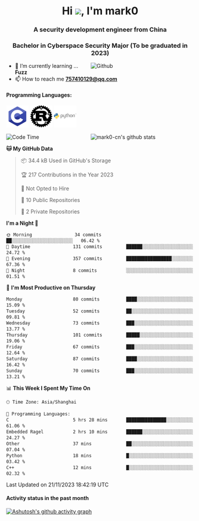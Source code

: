 <h1 align="center">Hi <img src="https://raw.githubusercontent.com/iampavangandhi/iampavangandhi/master/gifs/Hi.gif" width="30px">, I'm mark0</h1>

<h3 align="center">A security development engineer from China</h3>
<h3 align="center">Bachelor in Cyberspace Security Major (To be graduated in 2023)</h3>

<img width="55%" align="right" alt="Github" src="https://raw.githubusercontent.com/onimur/.github/master/.resources/git-header.svg" />

<!-- - 🔭 I’m currently working on **vKarma Webapp** -->
<!-- - 💬 Ask me about ... **Web Develpoment** -->
<!-- - 😄 Employement ... **Open for intern opportunities** -->
<!-- - ⚡ Fun fact ... **Anime**❤ -->
- 🌱 I’m currently learning ... **Fuzz**
- 📫 How to reach me **757410129@qq.com**
<!-- - 📨 Or reach me **757410129@qq.com** -->

<h4>Programming Languages: </h4>
<p align="left">
 <img style="margin: auto;" src="https://raw.githubusercontent.com/sachinverma53121/sachinverma53121/master/icons/c.png" alt=c width="60" height="60"/>
 <img style="margin: auto;" src="https://raw.githubusercontent.com/mark0-cn/blog_img/master/img/202309031232124.png" alt=cplusplus width="60" height="60"/>
 <img style="margin: auto;" src="https://raw.githubusercontent.com/sachinverma53121/sachinverma53121/master/icons/python.png" alt=python width="60" height="60"/>
</p>


<img width="55%" align="right" alt="mark0-cn's github stats" src="https://github-readme-stats.vercel.app/api?username=mark0-cn&show_icons=true&hide_border=true" />

<!--START_SECTION:waka-->
![Code Time](http://img.shields.io/badge/Code%20Time-1%2C420%20hrs%204%20mins-blue)

**🐱 My GitHub Data** 

> 📦 34.4 kB Used in GitHub's Storage 
 > 
> 🏆 217 Contributions in the Year 2023
 > 
> 🚫 Not Opted to Hire
 > 
> 📜 10 Public Repositories 
 > 
> 🔑 2 Private Repositories 
 > 
**I'm a Night 🦉** 

```text
🌞 Morning                34 commits          ██░░░░░░░░░░░░░░░░░░░░░░░   06.42 % 
🌆 Daytime                131 commits         ██████░░░░░░░░░░░░░░░░░░░   24.72 % 
🌃 Evening                357 commits         █████████████████░░░░░░░░   67.36 % 
🌙 Night                  8 commits           ░░░░░░░░░░░░░░░░░░░░░░░░░   01.51 % 
```
📅 **I'm Most Productive on Thursday** 

```text
Monday                   80 commits          ████░░░░░░░░░░░░░░░░░░░░░   15.09 % 
Tuesday                  52 commits          ██░░░░░░░░░░░░░░░░░░░░░░░   09.81 % 
Wednesday                73 commits          ███░░░░░░░░░░░░░░░░░░░░░░   13.77 % 
Thursday                 101 commits         █████░░░░░░░░░░░░░░░░░░░░   19.06 % 
Friday                   67 commits          ███░░░░░░░░░░░░░░░░░░░░░░   12.64 % 
Saturday                 87 commits          ████░░░░░░░░░░░░░░░░░░░░░   16.42 % 
Sunday                   70 commits          ███░░░░░░░░░░░░░░░░░░░░░░   13.21 % 
```


📊 **This Week I Spent My Time On** 

```text
🕑︎ Time Zone: Asia/Shanghai

💬 Programming Languages: 
C                        5 hrs 28 mins       ███████████████░░░░░░░░░░   61.06 % 
Embedded Ragel           2 hrs 10 mins       ██████░░░░░░░░░░░░░░░░░░░   24.27 % 
Other                    37 mins             ██░░░░░░░░░░░░░░░░░░░░░░░   07.04 % 
Python                   18 mins             █░░░░░░░░░░░░░░░░░░░░░░░░   03.42 % 
C++                      12 mins             █░░░░░░░░░░░░░░░░░░░░░░░░   02.32 % 
```


 Last Updated on 21/11/2023 18:42:19 UTC
<!--END_SECTION:waka-->

<h4>Activity status in the past month</h4>

[![Ashutosh's github activity graph](https://github-readme-activity-graph.vercel.app/graph?username=mark0-cn&theme=dracula)](https://github.com/ashutosh00710/github-readme-activity-graph)

<!--
**mark0-cn/mark0-cn** is a ✨ _special_ ✨ repository because its `README.md` (this file) appears on your GitHub profile.

Here are some ideas to get you started:

- 🔭 I’m currently working on ...
- 🌱 I’m currently learning ...
- 👯 I’m looking to collaborate on ...
- 🤔 I’m looking for help with ...
- 💬 Ask me about ...
- 📫 How to reach me: ...
- 😄 Pronouns: ...
- ⚡ Fun fact: ...
-->
